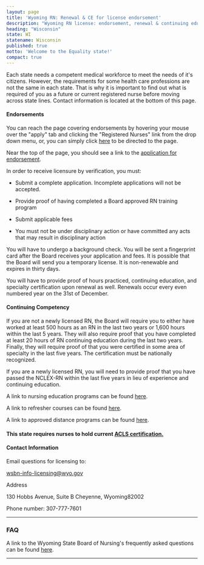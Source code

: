 ```yaml
---
layout: page
title: 'Wyoming RN: Renewal & CE for license endorsement'
description: "Wyoming RN license: endorsement, renewal & continuing education basics. Comply & advance your nursing career in the state.\r"
heading: "Wisconsin"
state: WI
statename: Wisconsin
published: true
motto: 'Welcome to the Equality state!'
compact: true
---
```


Each state needs a competent medical workforce to meet the needs of it's citizens. However, the requirements for some health care professions are not the same in each state. That is why it is important to find out what is required of you as a future or current registered nurse before moving across state lines. Contact information is located at the bottom of this page.

#### Endorsements

You can reach the page covering endorsements by hovering your mouse over the "apply" tab and clicking the "Registered Nurses" link from the drop down menu, or, you can simply click [here](https://nursing-online.state.wy.us/Default.aspx?page=33) to be directed to the page.

Near the top of the page, you should see a link to the [application for endorsement](https://nursing-online.state.wy.us/Resources/RN%20Endorsement%20App%204-22-2013.pdf).

In order to receive licensure by verification, you must:

*   Submit a complete application. Incomplete applications will not be accepted.
    
*   Provide proof of having completed a Board approved RN training program
    
*   Submit applicable fees
    
*   You must not be under disciplinary action or have committed any acts that may result in disciplinary action
    

You will have to undergo a background check. You will be sent a fingerprint card after the Board receives your application and fees. It is possible that the Board will send you a temporary license. It is non-renewable and expires in thirty days.

You will have to provide proof of hours practiced, continuing education, and specialty certification upon renewal as well. Renewals occur every even numbered year on the 31st of December.

#### Continuing Competency

If you are not a newly licensed RN, the Board will require you to either have worked at least 500 hours as an RN in the last two years or 1,600 hours within the last 5 years. They will also require proof that you have completed at least 20 hours of RN continuing education during the last two years. Finally, they will require proof of that you were certified in some area of specialty in the last five years. The certification must be nationally recognized.

If you are a newly licensed RN, you will need to provide proof that you have passed the NCLEX-RN within the last five years in lieu of experience and continuing education.

A link to nursing education programs can be found [here](https://nursing-online.state.wy.us/Default.aspx?page=32).

A link to refresher courses can be found [here](https://nursing-online.state.wy.us/Default.aspx?page=15).

A link to approved distance programs can be found [here](https://nursing-online.state.wy.us/Default.aspx?page=57).

#### This state requires nurses to hold current [ACLS certification.](https://www.acls.net/wyoming-acls-pals-bls.htm)

#### Contact Information

Email questions for licensing to:

wsbn-info-licensing@wyo.gov

Address

130 Hobbs Avenue, Suite B
Cheyenne, Wyoming82002

Phone number: 307-777-7601

* * *

### FAQ

A link to the Wyoming State Board of Nursing's frequently asked questions can be found [here](https://nursing-online.state.wy.us/Default.aspx?page=11).

* * *